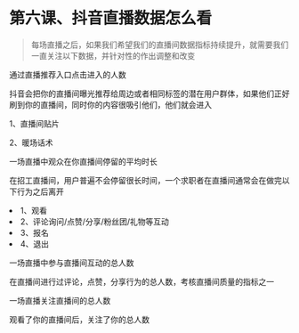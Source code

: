 # 第六课、抖音直播数据怎么看

> 每场直播之后，如果我们希望我们的直播间数据指标持续提升，就需要我们一直关注以下数据，并针对性的作出调整和改变

<tabs>
    <tab title="曝光进入">
        <procedure>
            <step>
                <p><control>通过直播推荐入口点击进入的人数</control></p>
                <p><emphasis>抖音会把你的直播间曝光推荐给周边或者相同标签的潜在用户群体，如果他们正好刷到你的直播间，同时你的内容很吸引他们，他们就会进入</emphasis></p>
                <deflist>
                <def title="影响曝光进入的关键">
                    <p>1、直播间贴片</p>
                    <p>2、暖场话术</p>
                </def>
                </deflist>
            </step>
        </procedure>
    </tab>
    <tab title="人均停留时长">
            <procedure>
            <step>
                <p><control>一场直播中观众在你直播间停留的平均时长</control></p>
                <p><emphasis>在招工直播间，用户普遍不会停留很长时间，一个求职者在直播间通常会在做完以下行为之后离开</emphasis></p>
                <deflist>
                    <def title="用户直播间行为">
                        <list>
                            <li>
                                1、观看
                            </li>
                            <li>
                                2、评论询问/点赞/分享/粉丝团/礼物等互动
                            </li>
                            <li>
                                3、报名
                            </li>
                            <li>
                                4、退出
                            </li>
                        </list>
                    </def>
                </deflist>
            </step>
        </procedure>
    </tab>
    <tab title="互动">
        <procedure>
            <step>
                <p><control>一场直播中参与直播间互动的总人数</control></p>
                <p><emphasis>在直播间进行过评论，点赞，分享行为的总人数，考核直播间质量的指标之一</emphasis></p>
            </step>
        </procedure>
    </tab>
    <tab title="涨粉">
        <procedure>
            <step>
                <p><control>一场直播关注直播间的总人数</control></p>
                <p><emphasis>观看了你的直播间后，关注了你的总人数</emphasis></p>
            </step>
        </procedure>
    </tab>
</tabs>
